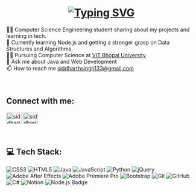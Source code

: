 <!-- Level 1: Simple bio and stats -->

<h1 align="center"><a href="https://git.io/typing-svg"><img src="https://readme-typing-svg.demolab.com?font=Righteous&size=35&pause=1000&center=true&width=435&lines=Hi+There+%F0%9F%91%8B!;I'm+Siddharth+Singh!" alt="Typing SVG" /></a></h1>

👨‍💻 Computer Science Engineering student sharing about my projects and learning in tech.<br/>
💭 Currently learning Node.js and getting a stronger grasp on Data Structures and Algorithms.<br/>
🧑‍🎓 Pursuing Computer Science at [VIT Bhopal University](https://vitbhopal.ac.in/)<br/>
💬 Ask me about Java and Web Development<br/>
📫 How to reach me siddharthsingh133@gmail.com<br/>

<br/>

<h2 align="left">Connect with me:</h2>
<p align="left">
<a href="https://linkedin.com/in/siddharth-singh-1327b8243" target="blank"><img align="center" src="https://raw.githubusercontent.com/rahuldkjain/github-profile-readme-generator/master/src/images/icons/Social/linked-in-alt.svg" alt="siddharth-singh-1327b8243" height="30" width="40" /></a>
<a href="https://www.leetcode.com/siddharthsingh28" target="blank"><img align="center" src="https://raw.githubusercontent.com/rahuldkjain/github-profile-readme-generator/master/src/images/icons/Social/leet-code.svg" alt="siddharthsingh28" height="30" width="40" /></a>
</p>

<br/>

## 💻 Tech Stack:
![CSS3](https://img.shields.io/badge/css3-%231572B6.svg?style=for-the-badge&logo=css3&logoColor=white) ![HTML5](https://img.shields.io/badge/html5-%23E34F26.svg?style=for-the-badge&logo=html5&logoColor=white) ![Java](https://img.shields.io/badge/java-%23ED8B00.svg?style=for-the-badge&logo=openjdk&logoColor=white) ![JavaScript](https://img.shields.io/badge/javascript-%23323330.svg?style=for-the-badge&logo=javascript&logoColor=%23F7DF1E) ![Python](https://img.shields.io/badge/python-3670A0?style=for-the-badge&logo=python&logoColor=ffdd54) ![jQuery](https://img.shields.io/badge/jquery-%230769AD.svg?style=for-the-badge&logo=jquery&logoColor=white) ![Adobe After Effects](https://img.shields.io/badge/Adobe%20After%20Effects-9999FF.svg?style=for-the-badge&logo=Adobe%20After%20Effects&logoColor=white) ![Adobe Premiere Pro](https://img.shields.io/badge/Adobe%20Premiere%20Pro-9999FF.svg?style=for-the-badge&logo=Adobe%20Premiere%20Pro&logoColor=white) ![Bootstrap](https://img.shields.io/badge/bootstrap-%238511FA.svg?style=for-the-badge&logo=bootstrap&logoColor=white) ![Git](https://img.shields.io/badge/git-%23F05033.svg?style=for-the-badge&logo=git&logoColor=white) ![GitHub](https://img.shields.io/badge/github-%23121011.svg?style=for-the-badge&logo=github&logoColor=white) ![C#](https://img.shields.io/badge/c%23-%23239120.svg?style=for-the-badge&logo=csharp&logoColor=white) ![Notion](https://img.shields.io/badge/Notion-%23000000.svg?style=for-the-badge&logo=notion&logoColor=white) ![Node.js Badge](https://img.shields.io/badge/-Node.js-3C873A?style=for-the-badge&labelColor=black&logo=node.js&logoColor=3C873A)

<br/>



